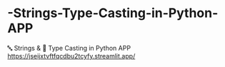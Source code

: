 # -Strings-Type-Casting-in-Python-APP
🔤 Strings &amp; 🔄 Type Casting in Python APP
https://jseijxtvftfqcdbu2tcyfy.streamlit.app/
